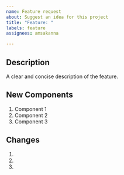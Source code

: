 ```yaml
---
name: Feature request
about: Suggest an idea for this project
title: "Feature: "
labels: feature
assignees: amsakanna

---
```


## Description
A clear and concise description of the feature.

## New Components
1. Component 1
2. Component 2
3. Component 3

## Changes
1. 
2. 
3. 
